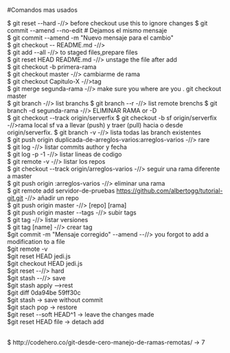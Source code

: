#Comandos mas usados

$ git reset --hard -//> before checkout use this to ignore changes
$ git commit --amend --no-edit # Dejamos el mismo mensaje <br />
$ git commit --amend -m "Nuevo mensaje para el cambio" <br />
$ git checkout -- README.md -//>  <br />
$ git add --all -//> to staged files,prepare files <br />
$ git reset HEAD README.md -//>  unstage the file after add <br />
$ git checkout -b primera-rama <br />
$ git checkout master -//> cambiarme de rama <br />
$ git checkout Capitulo-X -//>tag <br />
$ git merge segunda-rama -//> make sure you where are you . git checkout master <br />
$ git branch -//> list branchs
$ git branch --r -//> list remote brenchs
$ git branch -d segunda-rama -//> ELIMINAR RAMA or -D <br />
$ git checkout --track origin/serverfix
$ git checkout -b sf origin/serverfix -//>rama local sf va a llevar (push) y traer (pull) hacia o desde origin/serverfix.
$ git branch -v -//> lista todas las branch existentes <br />
$ git push origin duplicada-de-arreglos-varios:arreglos-varios -//> rare <br />
$ git log -//> listar commits author y fecha <br />
$ git log -p -1 -//> listar lineas de codigo <br />
$ git remote -v -//> listar los repos <br />
$ git checkout --track origin/arreglos-varios -//> seguir una rama diferente a master <br />
$ git push origin :arreglos-varios -//> eliminar una rama <br />
$ git remote add servidor-de-pruebas https://github.com/albertogg/tutorial-git.git -//> añadir un repo <br />
$ git push origin master -//> [repo] [rama] <br />
$ git push origin master --tags -//> subir tags <br />
$ git tag -//> listar versiones <br />
$ git tag [name] -//> crear tag <br />
$git commit -m "Mensaje corregido" --amend  --//> you forgot to add a modification to a file <br />
$git remote -v  <br />
$git reset HEAD jedi.js  <br />
$git checkout HEAD jedi.js <br />
$git reset --//> hard <br />
$git stash --//> save <br />
$git stash apply -->rest <br />
$git diff 0da94be 59ff30c <br />
$git stash -> save without commit <br>
$git stach pop -> restore <br>
$git reset --soft HEAD^1 -> leave the changes made <br>
$git reset HEAD file -> detach add <br>




 <br />
$ http://codehero.co/git-desde-cero-manejo-de-ramas-remotas/  ->  7
